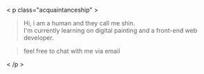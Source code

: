 < p class="acquaintanceship" >
  
> Hi, i am a human and they call me shin. <br>
> I'm currently learning on digital painting and a front-end web developer.

> feel free to chat with me via email

< /p >

<!---
fromrha/fromrha is a ✨ special ✨ repository because its `README.md` (this file) appears on your GitHub profile.
You can click the Preview link to take a look at your changes.
--->
